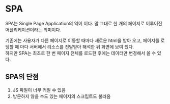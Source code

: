 # SPA

SPA는 Single Page Application의 약어 이다. 말 그대로 한 개의 페이지로 이루어진 어플리케이션이라는 의미이다.

기존에는 사용자가 다른 페이지로 이동할 때마다 새로운 html을 받아 오고, 페이지를 로딩할 때 마다 서버에서 리소스를 전달받아 해석한 뒤 화면에 보여 줬다.<br>
하지만 SPA는 최초로 한 번 페이지 전체를 로드한 후에는 데이터만 변경해서 쓸 수 있다.

## SPA의 단점

1. JS 파일이 너무 커질 수 있음
2. 방문하지 않을 수도 있는 페이지의 스크립트도 불러옴